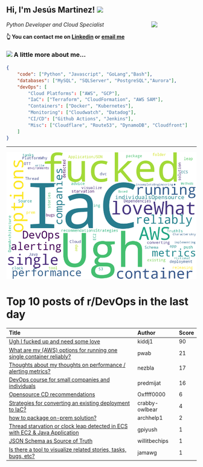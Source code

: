 <!--
**jmartinezl/jmartinezl** is a ✨ _special_ ✨ repository because its `README.md` (this file) appears on your GitHub profile.

Here are some ideas to get you started:

- 🔭 I’m currently working on ...
- 🌱 I’m currently learning ...
- 👯 I’m looking to collaborate on ...
- 🤔 I’m looking for help with ...
- 💬 Ask me about ...
- 📫 How to reach me: ...
- 😄 Pronouns: ...
- ⚡ Fun fact: ...
-->

<h2>Hi, I'm Jesús Martinez! <img src="https://media.giphy.com/media/WUlplcMpOCEmTGBtBW/giphy.gif" width="30"> </h2>
<img align='right' src="https://media.giphy.com/media/NytMLKyiaIh6VH9SPm/giphy.gif" width="120">
<p><em>Python Developer and Cloud Specialist
</em></p>

**👆 You can contact me on [Linkedin](https://www.linkedin.com/in/jes%C3%BAs-martinez-2b7b10104/) or [email me](mailto:jesus.mtz.lorenzo@gmail.com)**

### <img src="https://media.giphy.com/media/VgCDAzcKvsR6OM0uWg/giphy.gif" width="50"> A little more about me...  

```json
{
    "code": ["Python", "Javascript", "GoLang","Bash"],
    "databases": ["MySQL", "SQLServer", "PostgreSQL","Aurora"],
    "devOps": [
        "Cloud Platforms": ["AWS", "GCP"],
        "IaC": ["Terraform", "CloudFormation", "AWS SAM"],
        "Containers": ["Docker", "Kubernetes"],
        "Monitoring": ["Cloudwatch", "Datadog"],
        "CI/CD": ["Github Actions", "Jenkins"],
        "Misc": ["Cloudflare", "Route53", "DynamoDB", "Cloudfront"]
    ]
}
```
---

![Wordcloud](./cloud.png)

# Top 10 posts of r/DevOps in the last day

| Title | Author | Score |
|:---|:---|:---|
| [Ugh I fucked up and need some love](https://www.reddit.com/r/devops/comments/13ww4cf/ugh_i_fucked_up_and_need_some_love/) | kiddj1 | 90 |
| [What are my (AWS) options for running one single container reliably?](https://www.reddit.com/r/devops/comments/13woti9/what_are_my_aws_options_for_running_one_single/) | pwab | 21 |
| [Thoughts about my thoughts on performance / alerting metrics?](https://www.reddit.com/r/devops/comments/13ws7qv/thoughts_about_my_thoughts_on_performance/) | nezbla | 17 |
| [DevOps course for small companies and individuals](https://www.reddit.com/r/devops/comments/13xckxm/devops_course_for_small_companies_and_individuals/) | predmijat | 16 |
| [Opensource CD recommendations](https://www.reddit.com/r/devops/comments/13x9a13/opensource_cd_recommendations/) | Oxffff0000 | 6 |
| [Strategies for converting an existing deployment to IaC?](https://www.reddit.com/r/devops/comments/13wr3fp/strategies_for_converting_an_existing_deployment/) | crabby-owlbear | 4 |
| [how to package on-prem solution?](https://www.reddit.com/r/devops/comments/13wuj9a/how_to_package_onprem_solution/) | archhelp1 | 2 |
| [Thread starvation or clock leap detected in ECS with EC2 &amp; Java Application](https://www.reddit.com/r/devops/comments/13xe1t4/thread_starvation_or_clock_leap_detected_in_ecs/) | gpiyush | 1 |
| [JSON Schema as Source of Truth](https://www.reddit.com/r/devops/comments/13xbcr6/json_schema_as_source_of_truth/) | willitbechips | 1 |
| [Is there a tool to visualize related stories, tasks, bugs, etc?](https://www.reddit.com/r/devops/comments/13xeijf/is_there_a_tool_to_visualize_related_stories/) | jamawg | 1 |
